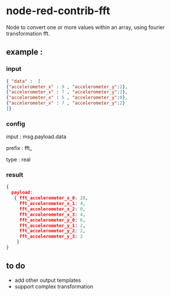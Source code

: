 # node-red-contrib-fft

Node to convert one or more values within an array, using fourier transformation fft.

## example : 
### input
```json
{ "data" :  [  
{"accelerometer_x" : 9 , "accelerometer_y":2}, 
{"accelerometer_x" : 7 , "accelerometer_y":2}, 
{"accelerometer_x" : 5 , "accelerometer_y":0}, 
{"accelerometer_x" : 7 , "accelerometer_y":2}
]}

```
### config

input : msg.payload.data

prefix : fft_

type : real

### result
```json
{ 
  payload: 
   { fft_accelerometer_x_0: 28,
     fft_accelerometer_x_1: 4,
     fft_accelerometer_x_2: 0,
     fft_accelerometer_x_3: 4,
     fft_accelerometer_y_0: 6,
     fft_accelerometer_y_1: 2,
     fft_accelerometer_y_2: 2,
     fft_accelerometer_y_3: 2
    } 
}
```

## to do
- add other output templates
- support complex transformation
